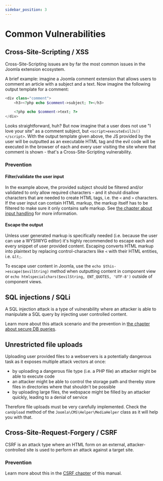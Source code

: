 ```yaml
---
sidebar_position: 3
---
```


Common Vulnerabilities
======================

## Cross-Site-Scripting / XSS
Cross-Site-Scripting issues are by far the most common issues in the Joomla extension ecosystem.

A brief example: imagine a Joomla comment extension that allows users to comment an article with a subject and a text.
Now imagine the following output template for a comment:

```php
<div class="comment">
    <h3><?php echo $comment->subject; ?></h3>
    
    <?php echo $comment->text; ?>
</div>
```

Looks straightforward, huh? But now imagine that a user does not use "I love your site" as a comment subject, but ```<script>executeEvilJs()</script>```.
With the output template given above, the JS provided by the user will be outputted as an executable HTML tag and the evil code will be executed in the browser of each and every user visiting the site where that comment is shown - that's a Cross-Site-Scripting vulnerability.

### Prevention
#### Filter/validate the user input
In the example above, the provided subject should be filtered and/or validated to only allow required characters - and it should disallow characters that are needed to create HTML tags, i.e. the `<` and `>` characters.
If the user input can contain HTML markup, the markup itself has to be filtered to make sure it only contains safe markup. See [the chapter about input handling](input-handling) for more information.

#### Escape the output
Unless user generated markup is specifically needed (i.e. because the user can use a WYSIWYG editor) it's highly recommended to escape each and every snippet of user provided content.
Escaping converts HTML markup into plaintext by replacing control-characters like `<` with their HTML entities, i.e. `&lt;`. 

To escape user content in Joomla, use the ```echo $this->escape($evilString)``` method when outputting content in component view or ```echo htmlspecialchars($evilString, ENT_QUOTES, 'UTF-8')``` outside of component views.

## SQL injections / SQLi
A SQL injection attack is a type of vulnerability where an attacker is able to manipulate a SQL query by injecting user controlled content.

Learn more about this attack scenario and the prevention in [the chapter about secure DB queries](secure-db-queries).

## Unrestricted file uploads
Uploading user provided files to a webservers is a potentially dangerous task as it exposes multiple attack vectors at once:
* by uploading a dangerous file type (i.e. a PHP file) an attacker might be able to execute code
* an attacker might be able to control the storage path and thereby store files in directories where that shouldn't be possible
* by uploading large files, the webspace might be filled by an attacker quickly, leading to a denial of service

Therefore file uploads must be very carefully implemented. Check the ```canUpload``` method of the ```Joomla\CMS\Helper\MediaHelper``` class as it will help you with that.

## Cross-Site-Request-Forgery / CSRF
CSRF is an attack type where an HTML form on an external, attacker-controlled site is used to perform an attack against a target site. 

### Prevention
Learn more about this in the [CSRF chapter](csrf-protection) of this manual.